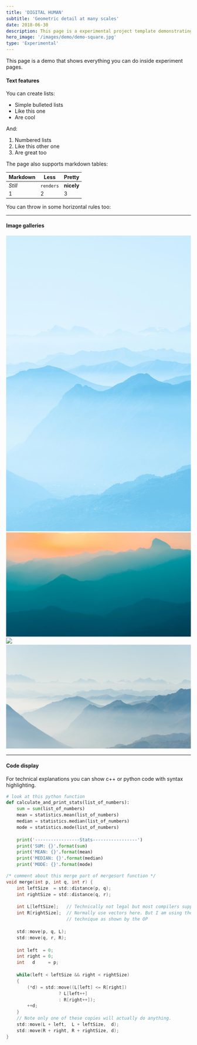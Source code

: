 ```yaml
---
title: 'DIGITAL HUMAN'
subtitle: 'Geometric detail at many scales'
date: 2018-06-30
description: This page is a experimental project template demonstrating all of the available features.
hero_image: '/images/demo/demo-square.jpg'
type: 'Experimental'
---
```


This page is a demo that shows everything you can do inside experiment pages.

#### Text features

You can create lists:

* Simple bulleted lists
* Like this one
* Are cool

And:

1. Numbered lists
2. Like this other one
3. Are great too

The page also supports markdown tables:

Markdown | Less | Pretty
--- | --- | ---
*Still* | `renders` | **nicely**
1 | 2 | 3

You can throw in some horizontal rules too:

---

#### Image galleries

<div class="gallery" data-columns="3">
	<img src="/images/demo/demo-portrait.jpg">
	<img src="/images/demo/demo-landscape.jpg">
	<img src="https://dl.dropboxusercontent.com/s/rcw2vh89nj17l2j/2_post_crack.png">
	<img src="/images/demo/demo-landscape-2.jpg">
</div>

---

#### Code display

For technical explanations you can show c++ or python code with syntax highlighting.

```python
# look at this python function
def calculate_and_print_stats(list_of_numbers):
    sum = sum(list_of_numbers)
    mean = statistics.mean(list_of_numbers)
    median = statistics.median(list_of_numbers)
    mode = statistics.mode(list_of_numbers)

    print('-----------------Stats-----------------')
    print('SUM: {}'.format(sum)
    print('MEAN: {}'.format(mean)
    print('MEDIAN: {}'.format(median)
    print('MODE: {}'.format(mode)
```

```c
/* comment about this merge part of mergesort function */
void merge(int p, int q, int r) {
    int leftSize  = std::distance(p, q);
    int rightSize = std::distance(q, r);

    int L[leftSize];   // Technically not legal but most compilers support it.
    int R[rightSize];  // Normally use vectors here. But I am using the same
                       // technique as shown by the OP

    std::move(p, q, L);
    std::move(q, r, R);

    int left  = 0;
    int right = 0;
    int   d     = p;

    while(left < leftSize && right < rightSize)
    {
        (*d) = std::move((L[left] <= R[right])
                    ? L[left++]
                    : R[right++]);
        ++d;
    }
    // Note only one of these copies will actually do anything.
    std::move(L + left,  L + leftSize,  d);
    std::move(R + right, R + rightSize, d);
}
```
